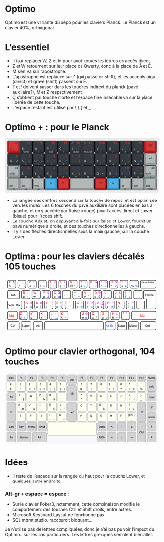 # Optimo

Optimo est une variante du bépo pour les claviers Planck. Le Planck est
un clavier 40%, orthogonal.

# L’essentiel

* Il faut replacer W, Z et M pour avoir toutes les lettres en accès
  direct. 
* Z et W retournent sur leur place de Qwerty, donc à la place de À et É. 
* M s’en va sur l’apostrophe.
* L’apostrophe est replacée sur ^ (qui passe en shift), et les
  accents aigu (direct) et grave (shift) passent sur È.
* ? et ! doivent passer dans les touches indirect du planck (pavé
  auxiliaire?), M et Z respectivement.
* Ç s’obtient par touche morte et l’espace fine insécable va sur la
  place libérée de cette touche.
* L’espace restant est utilisé par \ { } et \_.

# Optimo + : pour le Planck

![Otimp](optimp/bepo-Optimp.png)

* La rangée des chiffres descend sur la touche de repos, et est
  optimisée vers les index. Les 6 touches du pavé auxiliaire sont
  placées en bas à gauche, et on y accède par Raise (rouge) pour l’accès
  direct et Lower (bleue) pour l’accés shift.
* La couche Adjust, en appuyant à la fois sur Raise et Lower, fournit un
  pavé numérique à droite, et des touches directionnelles à gauche.
* Il y a des flèches directionnelles sous la main gauche, sur la couche
  Lower.

# Optima : pour les claviers décalés 105 touches

![Otima](optima/bepo-Optima.png)

# Optimo pour clavier orthogonal, 104 touches

![Otimo](optimo/bepo-Optimo.png)

# Idées

* Il reste de l’espace sur la rangée du haut pour la couche Lower, et
  quelques autre endroits.

### Alt-gr + espace = espace :

* Sur le clavier Poker3, notemment, cette combinaison modifie le
  comportement des touches Ctrl et Shift droits, entre autres. 
* Microsoft Keyboard Layout ne fonctionne pas 
* SQL mgmt studio, raccourcit bloquant…

Je n’utilise pas de lettres compliquées, donc je n’ai pas pu voir
l’impact du Optimo+ sur les cas particuliers. Les lettres grecques
semblent bien aller.


